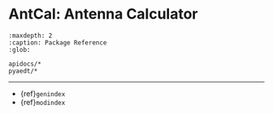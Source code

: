 # AntCal: Antenna Calculator

```{toctree}
:maxdepth: 2
:caption: Package Reference
:glob:

apidocs/*
pyaedt/*
```

---

- {ref}`genindex`
- {ref}`modindex`
